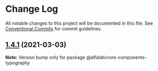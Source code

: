 # Change Log

All notable changes to this project will be documented in this file.
See [Conventional Commits](https://conventionalcommits.org) for commit guidelines.

## [1.4.1](https://github.com/alfa-laboratory/core-components/compare/@alfalab/core-components-typography@1.4.0...@alfalab/core-components-typography@1.4.1) (2021-03-03)

**Note:** Version bump only for package @alfalab/core-components-typography
